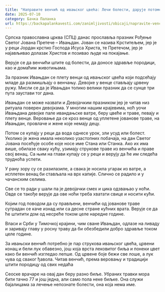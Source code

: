 ```yaml
---
title: "Направите венчић од ивањског цвећа: Лечи болести, дарује потомство, чува целу породицу!"
date: 2025-07-10
category: Бачка Паланка
url: https://backapalankavesti.com/zanimljivosti/obicaji/napravite-vencic-od-ivanjskog-cveca/
---
```


Српска православна црква (СПЦ) данас прославља празник Рођење Светог Јована Претече – Ивањдан. Јован се назива Крститељем, јер је у реци Јордан крстио Господа Исуса Христа, те Претечом, јер је најављивао долазак Христов и позивао људе на покајање.

Верује се да венчићи штите од болести, да доносе здравље породици, као и домаћим животињама.

За празник Ивањдан се плету венци од ивањског цвећа који подсећају младе да размишљају о венчању. Девојке у венце стављају црвену ружу. Мисли се да је Ивањдан толико велики празник да се сунце три пута заустави тог дана.

Ивањдан се може назвати и Девојачким празником јер је читав низ ритуала поверен девојкама. У многим нашим крајевима, ноћ уочи Ивањдана девојке пале ивандањске ватре, беру цвеће и траве, певају и плету венце.
Веровање да се кроз венце од уплетене јованове траве, на Ивањдан, провлаче и жене које немају децу.

Потом се купају у реци да вода однесе урок, зли усуд или болест. Уколико је жена имала неколико узастопних побачаја, на дан Светог Јована посећује особе које носе име Стана или Станка. Ако их има више, обилазе сваку кућу, узимају струкове траве из венчића и праве свој венац. Са њим на глави купају се у реци и верују да ће им следећа трудноћа успети.

У рану зору су се разилазиле, а свака је носила угарак из ватре, а исплетен венац би стављала на врх капије. Слично се радило и у чачанским селима.

Све се то ради у шали па је девојачки смех и цика одзвањао у ноћи. Овде се такође верује да ове ноћи треба хватати свице и носити кући.

Којим год поводом да су прављени, венчићи од јованове траве сутрадан се каче изнад или са десне стране кућних врата. Верује се да ће штитити дом од несреће током целе наредне године.

Власи и Срби у Тимочкој крајини, чим сване Ивањдан, одлазе на ливаду и заривају главу у росну траву да би обезбедили добро здравље током целе године.

За ивањски венчић потребно је пар струкова ивањског цвећа, црвени конац и бели лук обавезно, још која врста лековитог биља и понеки цвет како би венчић изгледао лепше. Од црвене боје бежи све лоше, а лук чува од сваког ђавола. Читав венчић, према веровању и традицији штити породицу од свих недаћа

Сеоске врачаре на овај дан беру разно биље. Убраних травки мора бити тачно 77 и још једна, али само пола неке биљке. Она служи бајалицама за лечење непознате болести, она која нема име.
